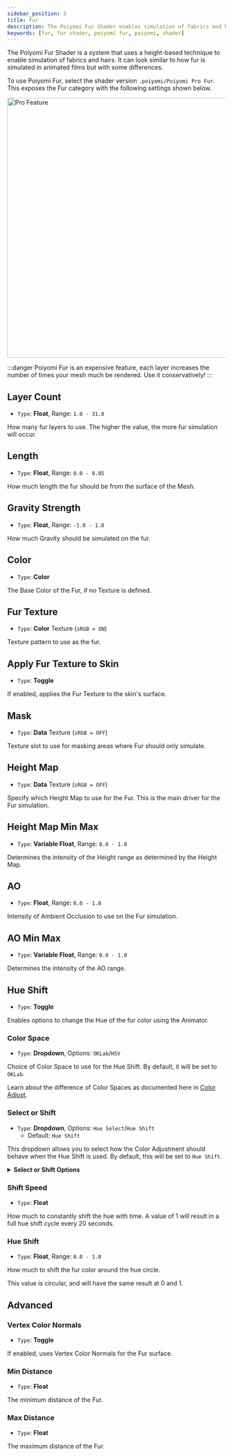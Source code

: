 ```yaml
---
sidebar_position: 3
title: Fur
description: The Poiyomi Fur Shader enables simulation of fabrics and hairs using a specialized technique similar to Height, at a notable performance cost.
keywords: [fur, fur shader, poiyomi fur, poiyomi, shader]
---
```


The Poiyomi Fur Shader is a system that uses a height-based technique to enable simulation of fabrics and hairs. It can look similar to how fur is simulated in animated films but with some differences.

To use Poiyomi Fur, select the shader version `.poiyomi/Poiyomi Pro Fur`. This exposes the Fur category with the following settings shown below.

<!-- POIYOMI PRO LABEL -->
<a target="_blank" href="https://www.patreon.com/poiyomi">
<img src="/img/Poiyomi-Pro-Label.png" alt="Pro Feature" width="600px"/>
</a>

:::danger
Poiyomi Fur is an expensive feature, each layer increases the number of times your mesh much be rendered. Use it conservatively!
:::

## Layer Count

- `Type`: **Float**, Range: `1.0 - 31.0`

How many fur layers to use. The higher the value, the more fur simulation will occur.

## Length

- `Type`: **Float**, Range: `0.0 - 0.05`

How much length the fur should be from the surface of the Mesh.

## Gravity Strength

- `Type`: **Float**, Range: `-1.0 - 1.0`

How much Gravity should be simulated on the fur.

## Color

- `Type`: **Color**

The Base Color of the Fur, if no Texture is defined.

## Fur Texture

- `Type`: **Color** Texture (`sRGB = ON`)

Texture pattern to use as the fur.

## Apply Fur Texture to Skin

- `Type`: **Toggle**

If enabled, applies the Fur Texture to the skin's surface.

## Mask

- `Type`: **Data** Texture (`sRGB = OFF`)

Texture slot to use for masking areas where Fur should only simulate.

## Height Map

- `Type`: **Data** Texture (`sRGB = OFF`)

Specify which Height Map to use for the Fur. This is the main driver for the Fur simulation.

## Height Map Min Max

- `Type`: **Variable Float**, Range: `0.0 - 1.0`

Determines the intensity of the Height range as determined by the Height Map.

## AO

- `Type`: **Float**, Range: `0.0 - 1.0`

Intensity of Ambient Occlusion to use on the Fur simulation.

## AO Min Max

- `Type`: **Variable Float**, Range: `0.0 - 1.0`

Determines the intensity of the AO range.

## Hue Shift

- `Type`: **Toggle**

Enables options to change the Hue of the fur color using the Animator.

### Color Space

- `Type`: **Dropdown**, Options: `OKLab`/`HSV`

Choice of Color Space to use for the Hue Shift. By default, it will be set to `OKLab`.

Learn about the difference of Color Spaces as documented here in [Color Adjust](/docs/color-and-normals/color-adjust.md#oklab-vs-hsv).

### Select or Shift

- `Type`: **Dropdown**, Options: `Hue Select`/`Hue Shift`
  - Default: `Hue Shift`

This dropdown allows you to select how the Color Adjustment should behave when the Hue Shift is used. By default, this will be set to `Hue Shift`.

<details>
<summary><b>Select or Shift Options</b></summary>

- `Hue Select`: Directly applies the selected Hue as an override to the entire Fur.
- `Hue Shift`: Only tints the Fur based on the lerped value. This is the default behavior.

</details>

### Shift Speed

- `Type`: **Float**

How much to constantly shift the hue with time. A value of 1 will result in a full hue shift cycle every 20 seconds.

### Hue Shift

- `Type`: **Float**, Range: `0.0 - 1.0`

How much to shift the fur color around the hue circle. 

This value is circular, and will have the same result at 0 and 1.

## Advanced

### Vertex Color Normals

- `Type`: **Toggle**

If enabled, uses Vertex Color Normals for the Fur surface.

### Min Distance

- `Type`: **Float**

The minimum distance of the Fur.

### Max Distance

- `Type`: **Float**

The maximum distance of the Fur.
